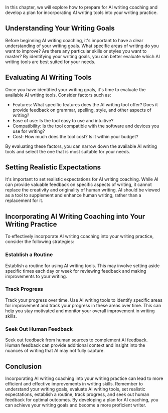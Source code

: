
In this chapter, we will explore how to prepare for AI writing coaching and develop a plan for incorporating AI writing tools into your writing practice.

Understanding Your Writing Goals
--------------------------------

Before beginning AI writing coaching, it's important to have a clear understanding of your writing goals. What specific areas of writing do you want to improve? Are there any particular skills or styles you want to master? By identifying your writing goals, you can better evaluate which AI writing tools are best suited for your needs.

Evaluating AI Writing Tools
---------------------------

Once you have identified your writing goals, it's time to evaluate the available AI writing tools. Consider factors such as:

* Features: What specific features does the AI writing tool offer? Does it provide feedback on grammar, spelling, style, and other aspects of writing?
* Ease of use: Is the tool easy to use and intuitive?
* Compatibility: Is the tool compatible with the software and devices you use for writing?
* Cost: How much does the tool cost? Is it within your budget?

By evaluating these factors, you can narrow down the available AI writing tools and select the one that is most suitable for your needs.

Setting Realistic Expectations
------------------------------

It's important to set realistic expectations for AI writing coaching. While AI can provide valuable feedback on specific aspects of writing, it cannot replace the creativity and originality of human writing. AI should be viewed as a tool to supplement and enhance human writing, rather than a replacement for it.

Incorporating AI Writing Coaching into Your Writing Practice
------------------------------------------------------------

To effectively incorporate AI writing coaching into your writing practice, consider the following strategies:

### Establish a Routine

Establish a routine for using AI writing tools. This may involve setting aside specific times each day or week for reviewing feedback and making improvements to your writing.

### Track Progress

Track your progress over time. Use AI writing tools to identify specific areas for improvement and track your progress in these areas over time. This can help you stay motivated and monitor your overall improvement in writing skills.

### Seek Out Human Feedback

Seek out feedback from human sources to complement AI feedback. Human feedback can provide additional context and insight into the nuances of writing that AI may not fully capture.

Conclusion
----------

Incorporating AI writing coaching into your writing practice can lead to more efficient and effective improvements in writing skills. Remember to understand your writing goals, evaluate AI writing tools, set realistic expectations, establish a routine, track progress, and seek out human feedback for optimal outcomes. By developing a plan for AI coaching, you can achieve your writing goals and become a more proficient writer.
